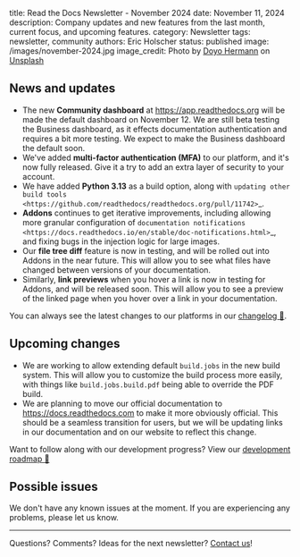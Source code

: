 title: Read the Docs Newsletter - November 2024
date: November 11, 2024
description: Company updates and new features from the last month, current focus, and upcoming features.
category: Newsletter
tags: newsletter, community
authors: Eric Holscher
status: published
image: /images/november-2024.jpg
image_credit: Photo by <a href="https://unsplash.com/@hermanndoyo?utm_content=creditCopyText&utm_medium=referral&utm_source=unsplash">Doyo Hermann</a> on <a href="https://unsplash.com/photos/a-scenic-view-of-a-town-surrounded-by-mountains-y1VQvwSqYOE?utm_content=creditCopyText&utm_medium=referral&utm_source=unsplash">Unsplash</a>


## News and updates

* The new **Community dashboard** at https://app.readthedocs.org will be made the default dashboard on November 12. We are still beta testing the Business dashboard, as it effects documentation authentication and requires a bit more testing. We expect to make the Business dashboard the default soon.
* We've added **multi-factor authentication (MFA)** to our platform, and it's now fully released. Give it a try to add an extra layer of security to your account.
* We have added **Python 3.13** as a build option, along with `updating other build tools <https://github.com/readthedocs/readthedocs.org/pull/11742>`_.
* **Addons** continues to get iterative improvements, including allowing more granular configuration of `documentation notifications <https://docs.readthedocs.io/en/stable/doc-notifications.html>`_, and fixing bugs in the injection logic for large images.
* Our **file tree diff** feature is now in testing, and will be rolled out into Addons in the near future. This will allow you to see what files have changed between versions of your documentation.
* Similarly, **link previews** when you hover a link is now in testing for Addons, and will be released soon. This will allow you to see a preview of the linked page when you hover over a link in your documentation.

You can always see the latest changes to our platforms in our [changelog 📃](https://docs.readthedocs.io/page/changelog.html).

## Upcoming changes

* We are working to allow extending default ``build.jobs`` in the new build system. This will allow you to customize the build process more easily, with things like ``build.jobs.build.pdf`` being able to override the PDF build.
* We are planning to move our official documentation to https://docs.readthedocs.com to make it more obviously official. This should be a seamless transition for users, but we will be updating links in our documentation and on our website to reflect this change.

Want to follow along with our development progress? View our [development roadmap 📍️](https://github.com/orgs/readthedocs/projects/156/views/1)

## Possible issues

We don't have any known issues at the moment. If you are experiencing any problems, please let us know.

-----

Questions? Comments? Ideas for the next newsletter? [Contact us](mailto:hello@readthedocs.org)!
